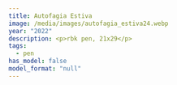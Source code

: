 ```yaml
---
title: Autofagia Estiva
image: /media/images/autofagia_estiva24.webp
year: "2022"
description: <p>rbk pen, 21x29</p>
tags:
  - pen
has_model: false
model_format: "null"
---
```

